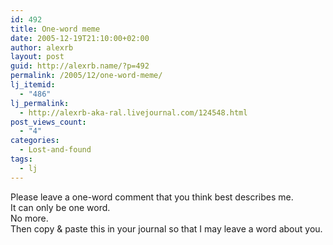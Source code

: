 ```yaml
---
id: 492
title: One-word meme
date: 2005-12-19T21:10:00+02:00
author: alexrb
layout: post
guid: http://alexrb.name/?p=492
permalink: /2005/12/one-word-meme/
lj_itemid:
  - "486"
lj_permalink:
  - http://alexrb-aka-ral.livejournal.com/124548.html
post_views_count:
  - "4"
categories:
  - Lost-and-found
tags:
  - lj
---
```

Please leave a one-word comment that you think best describes me.  
It can only be one word.  
No more.  
Then copy & paste this in your journal so that I may leave a word about you.